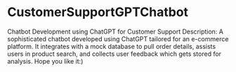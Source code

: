 # CustomerSupportGPTChatbot
Chatbot Development using ChatGPT for Customer Support
Description:
A sophisticated chatbot developed using ChatGPT tailored for an e-commerce platform. It integrates with a mock database to pull order details, assists users in product search, and collects user feedback which gets stored for analysis. Hope you like it:)

